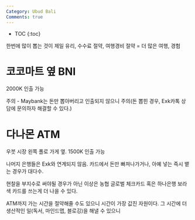 ```yaml
---
Category: Ubud Bali
Comments: true
---
```


* TOC
{:toc}

한번에 많이 뽑는 것이 제일 유리, 수수료 절약, 여행경비 절약 = 더 많은 여행, 경험


# 코코마트 옆 BNI

2000K 인출 가능

주의 - Maybank는 돈만 뽑아버리고 인출되지 않으니 주의(돈 뽑힌 경우, Exk카톡 상담에 문의하자 해결할 수 있다.)

# 다나몬 ATM

우붓 시장 왼쪽 폴로 가게 옆.
1500K 인출 가능


나머지 은행들은 Exk와 연계되지 않음. 카드에서 돈만 빠져나가거나, 아예 넣는 즉시 뱉는 경우가 대다수.

현찰을 부지수로 써야될 경우가 아닌 이상은
농협 글로벌 체크카드 혹은 하나은행 보라색 카드를 쓰는게 더 나을 수 있다.

ATM까지 가는 시간을 절약해줄 수도 있으니
시간이 가장 값진 자원이다.
그 시간에 더 생산적인 일(독서, 마인드맵, 블로깅)을 해낼 수 있으니